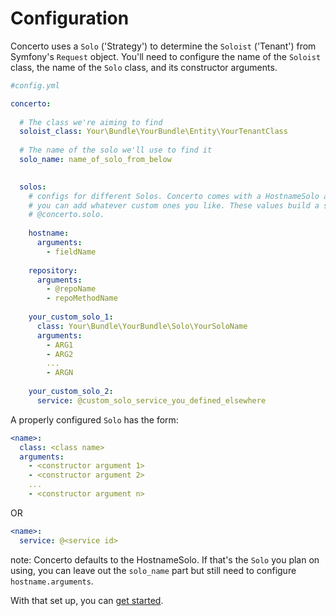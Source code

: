 # Configuration

Concerto uses a `Solo` ('Strategy') to determine the `Soloist` ('Tenant') from Symfony's `Request` object. You'll need to configure the name of the `Soloist` class, the name of the `Solo` class, and its constructor arguments.

```yml
#config.yml

concerto:
  
  # The class we're aiming to find
  soloist_class: Your\Bundle\YourBundle\Entity\YourTenantClass
  
  # The name of the solo we'll use to find it  
  solo_name: name_of_solo_from_below

  
  solos:
    # configs for different Solos. Concerto comes with a HostnameSolo and a RepositorySolo, but
    # you can add whatever custom ones you like. These values build a service definition for
    # @concerto.solo.
    
    hostname:
      arguments:
        - fieldName
        
    repository:
      arguments:
        - @repoName
        - repoMethodName
        
    your_custom_solo_1:
      class: Your\Bundle\YourBundle\Solo\YourSoloName
      arguments:
        - ARG1
        - ARG2
        ...
        - ARGN
      
    your_custom_solo_2: 
      service: @custom_solo_service_you_defined_elsewhere
```

A properly configured `Solo` has the form:

```yml
<name>:
  class: <class name>
  arguments:
    - <constructor argument 1>
    - <constructor argument 2>
    ...
    - <constructor argument n>
```
OR
```yml
<name>:
  service: @<service id>
```

note: Concerto defaults to the HostnameSolo. If that's the `Solo` you plan on using, you can leave out the `solo_name` part but still need to configure `hostname.arguments`.

With that set up, you can [get started](getting_started.md).